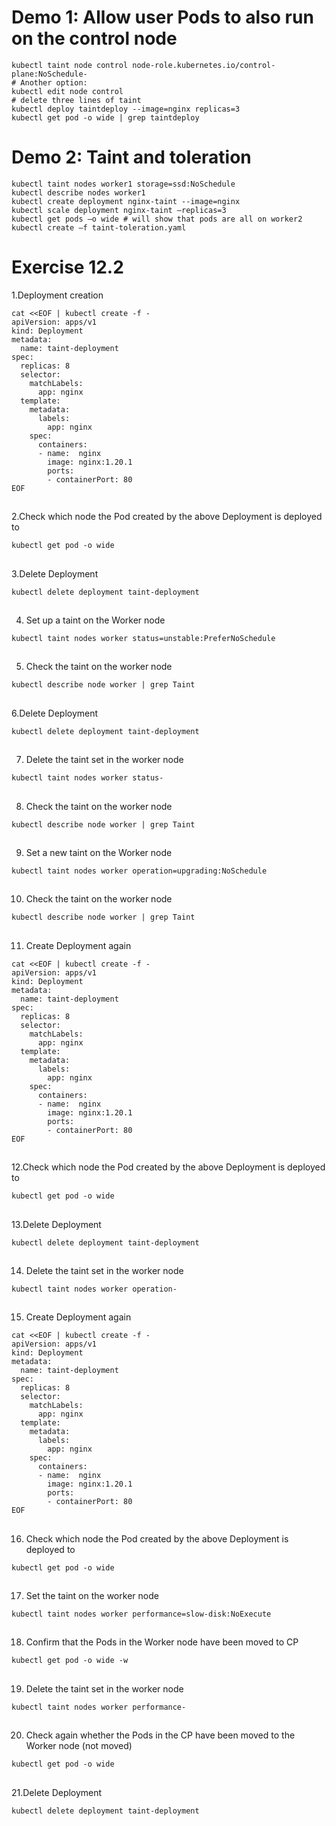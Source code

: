 # Demo 1: Allow user Pods to also run on the control node
```
kubectl taint node control node-role.kubernetes.io/control-plane:NoSchedule-
# Another option:
kubectl edit node control
# delete three lines of taint
kubectl deploy taintdeploy --image=nginx replicas=3
kubectl get pod -o wide | grep taintdeploy 
```

# Demo 2: Taint and toleration
```
kubectl taint nodes worker1 storage=ssd:NoSchedule
kubectl describe nodes worker1
kubectl create deployment nginx-taint --image=nginx
kubectl scale deployment nginx-taint –replicas=3
kubectl get pods –o wide # will show that pods are all on worker2
kubectl create –f taint-toleration.yaml
```

# Exercise 12.2


1.Deployment creation
```
cat <<EOF | kubectl create -f -
apiVersion: apps/v1
kind: Deployment
metadata:
  name: taint-deployment
spec:
  replicas: 8
  selector:
    matchLabels:
      app: nginx
  template:
    metadata:
      labels:
        app: nginx
    spec:
      containers:
      - name:  nginx
        image: nginx:1.20.1
        ports:
        - containerPort: 80
EOF
```

##

2.Check which node the Pod created by the above Deployment is deployed to
```
kubectl get pod -o wide
```

##

3.Delete Deployment
```
kubectl delete deployment taint-deployment
```

##

4. Set up a taint on the Worker node
```
kubectl taint nodes worker status=unstable:PreferNoSchedule
```

##

5. Check the taint on the worker node
```
kubectl describe node worker | grep Taint
```

##

6.Delete Deployment
```
kubectl delete deployment taint-deployment
```

##

7. Delete the taint set in the worker node
```
kubectl taint nodes worker status-
```

##

8. Check the taint on the worker node
```
kubectl describe node worker | grep Taint
```

##

9. Set a new taint on the Worker node
```
kubectl taint nodes worker operation=upgrading:NoSchedule
```

##

10. Check the taint on the worker node
```
kubectl describe node worker | grep Taint
```

##

11. Create Deployment again
```
cat <<EOF | kubectl create -f -
apiVersion: apps/v1
kind: Deployment
metadata:
  name: taint-deployment
spec:
  replicas: 8
  selector:
    matchLabels:
      app: nginx
  template:
    metadata:
      labels:
        app: nginx
    spec:
      containers:
      - name:  nginx
        image: nginx:1.20.1
        ports:
        - containerPort: 80
EOF
```

##

12.Check which node the Pod created by the above Deployment is deployed to
```
kubectl get pod -o wide
```

##

13.Delete Deployment
```
kubectl delete deployment taint-deployment
```

##

14. Delete the taint set in the worker node
```
kubectl taint nodes worker operation-
```

##

15. Create Deployment again
```
cat <<EOF | kubectl create -f -
apiVersion: apps/v1
kind: Deployment
metadata:
  name: taint-deployment
spec:
  replicas: 8
  selector:
    matchLabels:
      app: nginx
  template:
    metadata:
      labels:
        app: nginx
    spec:
      containers:
      - name:  nginx
        image: nginx:1.20.1
        ports:
        - containerPort: 80
EOF
```

##

16. Check which node the Pod created by the above Deployment is deployed to
```
kubectl get pod -o wide
```

##

17. Set the taint on the worker node
```
kubectl taint nodes worker performance=slow-disk:NoExecute
```

##

18. Confirm that the Pods in the Worker node have been moved to CP
```
kubectl get pod -o wide -w
```

##

19. Delete the taint set in the worker node
```
kubectl taint nodes worker performance-
```

##

20. Check again whether the Pods in the CP have been moved to the Worker node (not moved)
```
kubectl get pod -o wide
```

##

21.Delete Deployment
```
kubectl delete deployment taint-deployment
```
